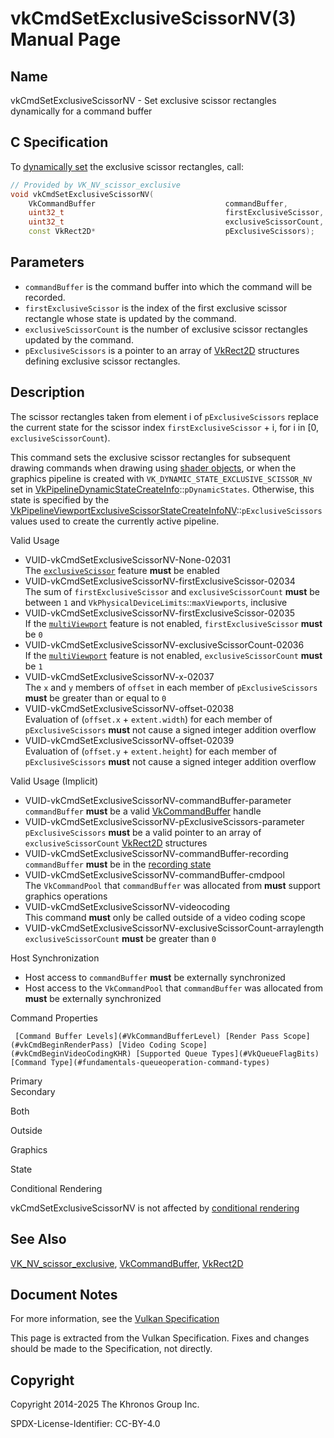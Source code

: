 # vkCmdSetExclusiveScissorNV(3) Manual Page

## Name

vkCmdSetExclusiveScissorNV - Set exclusive scissor rectangles dynamically for a command buffer



## [](#_c_specification)C Specification

To [dynamically set](https://registry.khronos.org/vulkan/specs/latest/html/vkspec.html#pipelines-dynamic-state) the exclusive scissor rectangles, call:

```c++
// Provided by VK_NV_scissor_exclusive
void vkCmdSetExclusiveScissorNV(
    VkCommandBuffer                             commandBuffer,
    uint32_t                                    firstExclusiveScissor,
    uint32_t                                    exclusiveScissorCount,
    const VkRect2D*                             pExclusiveScissors);
```

## [](#_parameters)Parameters

- `commandBuffer` is the command buffer into which the command will be recorded.
- `firstExclusiveScissor` is the index of the first exclusive scissor rectangle whose state is updated by the command.
- `exclusiveScissorCount` is the number of exclusive scissor rectangles updated by the command.
- `pExclusiveScissors` is a pointer to an array of [VkRect2D](https://registry.khronos.org/vulkan/specs/latest/man/html/VkRect2D.html) structures defining exclusive scissor rectangles.

## [](#_description)Description

The scissor rectangles taken from element i of `pExclusiveScissors` replace the current state for the scissor index `firstExclusiveScissor` + i, for i in [0, `exclusiveScissorCount`).

This command sets the exclusive scissor rectangles for subsequent drawing commands when drawing using [shader objects](https://registry.khronos.org/vulkan/specs/latest/html/vkspec.html#shaders-objects), or when the graphics pipeline is created with `VK_DYNAMIC_STATE_EXCLUSIVE_SCISSOR_NV` set in [VkPipelineDynamicStateCreateInfo](https://registry.khronos.org/vulkan/specs/latest/man/html/VkPipelineDynamicStateCreateInfo.html)::`pDynamicStates`. Otherwise, this state is specified by the [VkPipelineViewportExclusiveScissorStateCreateInfoNV](https://registry.khronos.org/vulkan/specs/latest/man/html/VkPipelineViewportExclusiveScissorStateCreateInfoNV.html)::`pExclusiveScissors` values used to create the currently active pipeline.

Valid Usage

- [](#VUID-vkCmdSetExclusiveScissorNV-None-02031)VUID-vkCmdSetExclusiveScissorNV-None-02031  
  The [`exclusiveScissor`](https://registry.khronos.org/vulkan/specs/latest/html/vkspec.html#features-exclusiveScissor) feature **must** be enabled
- [](#VUID-vkCmdSetExclusiveScissorNV-firstExclusiveScissor-02034)VUID-vkCmdSetExclusiveScissorNV-firstExclusiveScissor-02034  
  The sum of `firstExclusiveScissor` and `exclusiveScissorCount` **must** be between `1` and `VkPhysicalDeviceLimits`::`maxViewports`, inclusive
- [](#VUID-vkCmdSetExclusiveScissorNV-firstExclusiveScissor-02035)VUID-vkCmdSetExclusiveScissorNV-firstExclusiveScissor-02035  
  If the [`multiViewport`](https://registry.khronos.org/vulkan/specs/latest/html/vkspec.html#features-multiViewport) feature is not enabled, `firstExclusiveScissor` **must** be `0`
- [](#VUID-vkCmdSetExclusiveScissorNV-exclusiveScissorCount-02036)VUID-vkCmdSetExclusiveScissorNV-exclusiveScissorCount-02036  
  If the [`multiViewport`](https://registry.khronos.org/vulkan/specs/latest/html/vkspec.html#features-multiViewport) feature is not enabled, `exclusiveScissorCount` **must** be `1`
- [](#VUID-vkCmdSetExclusiveScissorNV-x-02037)VUID-vkCmdSetExclusiveScissorNV-x-02037  
  The `x` and `y` members of `offset` in each member of `pExclusiveScissors` **must** be greater than or equal to `0`
- [](#VUID-vkCmdSetExclusiveScissorNV-offset-02038)VUID-vkCmdSetExclusiveScissorNV-offset-02038  
  Evaluation of (`offset.x` + `extent.width`) for each member of `pExclusiveScissors` **must** not cause a signed integer addition overflow
- [](#VUID-vkCmdSetExclusiveScissorNV-offset-02039)VUID-vkCmdSetExclusiveScissorNV-offset-02039  
  Evaluation of (`offset.y` + `extent.height`) for each member of `pExclusiveScissors` **must** not cause a signed integer addition overflow

Valid Usage (Implicit)

- [](#VUID-vkCmdSetExclusiveScissorNV-commandBuffer-parameter)VUID-vkCmdSetExclusiveScissorNV-commandBuffer-parameter  
  `commandBuffer` **must** be a valid [VkCommandBuffer](https://registry.khronos.org/vulkan/specs/latest/man/html/VkCommandBuffer.html) handle
- [](#VUID-vkCmdSetExclusiveScissorNV-pExclusiveScissors-parameter)VUID-vkCmdSetExclusiveScissorNV-pExclusiveScissors-parameter  
  `pExclusiveScissors` **must** be a valid pointer to an array of `exclusiveScissorCount` [VkRect2D](https://registry.khronos.org/vulkan/specs/latest/man/html/VkRect2D.html) structures
- [](#VUID-vkCmdSetExclusiveScissorNV-commandBuffer-recording)VUID-vkCmdSetExclusiveScissorNV-commandBuffer-recording  
  `commandBuffer` **must** be in the [recording state](#commandbuffers-lifecycle)
- [](#VUID-vkCmdSetExclusiveScissorNV-commandBuffer-cmdpool)VUID-vkCmdSetExclusiveScissorNV-commandBuffer-cmdpool  
  The `VkCommandPool` that `commandBuffer` was allocated from **must** support graphics operations
- [](#VUID-vkCmdSetExclusiveScissorNV-videocoding)VUID-vkCmdSetExclusiveScissorNV-videocoding  
  This command **must** only be called outside of a video coding scope
- [](#VUID-vkCmdSetExclusiveScissorNV-exclusiveScissorCount-arraylength)VUID-vkCmdSetExclusiveScissorNV-exclusiveScissorCount-arraylength  
  `exclusiveScissorCount` **must** be greater than `0`

Host Synchronization

- Host access to `commandBuffer` **must** be externally synchronized
- Host access to the `VkCommandPool` that `commandBuffer` was allocated from **must** be externally synchronized

Command Properties

     [Command Buffer Levels](#VkCommandBufferLevel) [Render Pass Scope](#vkCmdBeginRenderPass) [Video Coding Scope](#vkCmdBeginVideoCodingKHR) [Supported Queue Types](#VkQueueFlagBits) [Command Type](#fundamentals-queueoperation-command-types)

Primary  
Secondary

Both

Outside

Graphics

State

Conditional Rendering

vkCmdSetExclusiveScissorNV is not affected by [conditional rendering](#drawing-conditional-rendering)

## [](#_see_also)See Also

[VK\_NV\_scissor\_exclusive](https://registry.khronos.org/vulkan/specs/latest/man/html/VK_NV_scissor_exclusive.html), [VkCommandBuffer](https://registry.khronos.org/vulkan/specs/latest/man/html/VkCommandBuffer.html), [VkRect2D](https://registry.khronos.org/vulkan/specs/latest/man/html/VkRect2D.html)

## [](#_document_notes)Document Notes

For more information, see the [Vulkan Specification](https://registry.khronos.org/vulkan/specs/latest/html/vkspec.html#vkCmdSetExclusiveScissorNV)

This page is extracted from the Vulkan Specification. Fixes and changes should be made to the Specification, not directly.

## [](#_copyright)Copyright

Copyright 2014-2025 The Khronos Group Inc.

SPDX-License-Identifier: CC-BY-4.0